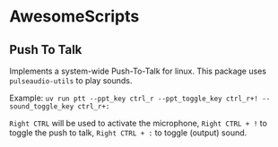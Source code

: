 # AwesomeScripts

## Push To Talk

Implements a system-wide Push-To-Talk for linux.
This package uses `pulseaudio-utils` to play sounds.

Example:
`uv run ptt --ppt_key ctrl_r --ppt_toggle_key ctrl_r+! --sound_toggle_key ctrl_r+:`

`Right CTRL` will be used to activate the microphone, `Right CTRL + !` to toggle the push to talk,
`Right CTRL + :` to toggle (output) sound.
